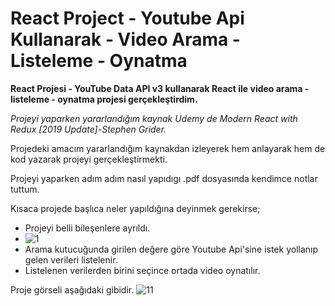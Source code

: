 # React Project - Youtube Api Kullanarak - Video Arama - Listeleme - Oynatma
 **React Projesi - YouTube Data API v3 kullanarak React ile video arama - listeleme - oynatma projesi gerçekleştirdim.**

*Projeyi yaparken yararlandığım kaynak Udemy de Modern React with Redux [2019 Update]-Stephen Grider.*

Projedeki amacım yararlandığım kaynakdan izleyerek hem anlayarak hem de kod yazarak projeyi gerçekleştirmekti.

Projeyi yaparken adım adım nasıl yapıdıgı .pdf dosyasında kendimce notlar tuttum.

Kısaca projede başlıca neler yapıldığına deyinmek gerekirse;
- Projeyi belli bileşenlere ayrıldı.
- ![1](https://user-images.githubusercontent.com/18083748/63223194-8884e780-c1ba-11e9-9c4a-4028229be26e.jpg)
- Arama kutucuğunda girilen değere göre Youtube Api'sine istek yollanıp gelen verileri listelenir.
- Listelenen verilerden birini seçince ortada video oynatılır.

Proje görseli aşağıdaki gibidir.
![11](https://user-images.githubusercontent.com/18083748/63222637-41dfbf00-c1b3-11e9-8168-606a010b4c01.JPG)


